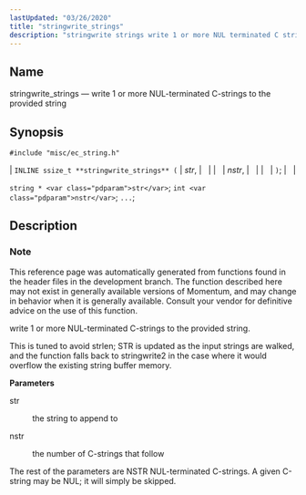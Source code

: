 ```yaml
---
lastUpdated: "03/26/2020"
title: "stringwrite_strings"
description: "stringwrite strings write 1 or more NUL terminated C strings to the provided string INLINE ssize t stringwrite strings str nstr string str int nstr This reference page was automatically generated from functions found in the header files in the development branch The function described here may not exist in..."
---
```


<a name="apis.stringwrite_strings"></a> 
## Name

stringwrite_strings — write 1 or more NUL-terminated C-strings to the provided string

## Synopsis

`#include "misc/ec_string.h"`

| `INLINE ssize_t **stringwrite_strings** (` | <var class="pdparam">str</var>, |   |
|   | <var class="pdparam">nstr</var>, |   |
|   | `)`; |   |

`string * <var class="pdparam">str</var>`;
`int <var class="pdparam">nstr</var>`;
`...`;<a name="idp63140352"></a> 
## Description

### Note

This reference page was automatically generated from functions found in the header files in the development branch. The function described here may not exist in generally available versions of Momentum, and may change in behavior when it is generally available. Consult your vendor for definitive advice on the use of this function.

write 1 or more NUL-terminated C-strings to the provided string.

This is tuned to avoid strlen; STR is updated as the input strings are walked, and the function falls back to stringwrite2 in the case where it would overflow the existing string buffer memory.

**<a name="idp63143904"></a> Parameters**

<dl class="variablelist">

<dt>str</dt>

<dd>

the string to append to

</dd>

<dt>nstr</dt>

<dd>

the number of C-strings that follow

</dd>

</dl>

The rest of the parameters are NSTR NUL-terminated C-strings. A given C-string may be NUL; it will simply be skipped.